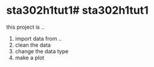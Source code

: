 # sta302h1tut1# sta302h1tut1


this project is ..

1. import data from .. 
2. clean the data 
3. change the data type 
4. make a plot
